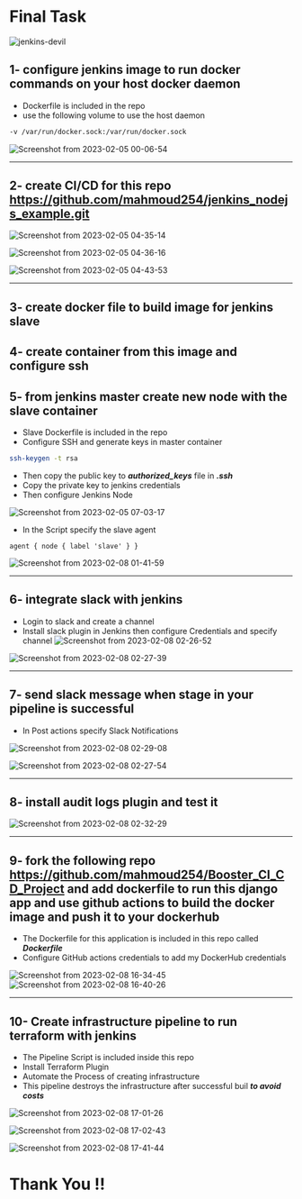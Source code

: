 # Final Task
![jenkins-devil](https://user-images.githubusercontent.com/103090890/217597641-5a1f58b3-fcad-48d6-affa-69dcaba6a26b.png)




## 1- configure jenkins image to run docker commands on your host docker daemon

 - Dockerfile is included in the repo 
 - use the following volume to use the host daemon
``` bash
-v /var/run/docker.sock:/var/run/docker.sock
```


![Screenshot from 2023-02-05 00-06-54](https://user-images.githubusercontent.com/103090890/217598643-f6b257ab-f347-4d63-bea6-eae08932cb9e.png)


-------------------------------------------

## 2- create CI/CD for this repo https://github.com/mahmoud254/jenkins_nodejs_example.git


![Screenshot from 2023-02-05 04-35-14](https://user-images.githubusercontent.com/103090890/217598511-9877b33e-e405-4725-b630-6ae8b8b61283.png)

![Screenshot from 2023-02-05 04-36-16](https://user-images.githubusercontent.com/103090890/217598676-c1f7041e-d3c8-4c68-b481-fc84bbb624fe.png)

![Screenshot from 2023-02-05 04-43-53](https://user-images.githubusercontent.com/103090890/217598718-884b4088-fdcc-488d-a82b-e49041149cab.png)


------------------------------------------------

## 3- create docker file to build image for jenkins slave
## 4- create container from this image and configure ssh 
## 5- from jenkins master create new node with the slave container

- Slave Dockerfile is included in the repo
- Configure SSH and generate keys in master container
``` bash
ssh-keygen -t rsa
```
- Then copy the public key to ***authorized_keys*** file in ***.ssh***
- Copy the private key to jenkins credentials
- Then configure Jenkins Node

![Screenshot from 2023-02-05 07-03-17](https://user-images.githubusercontent.com/103090890/217599366-41a461ff-db31-4f6e-8b59-969e842ae44d.png)

- In the Script specify the slave agent 
```
agent { node { label 'slave' } }
```

![Screenshot from 2023-02-08 01-41-59](https://user-images.githubusercontent.com/103090890/217599903-3f88155f-e25a-442a-8d01-285cb0ed2256.png)


--------------------


## 6- integrate slack with jenkins

- Login to slack and create a channel
- Install slack plugin in Jenkins then configure Credentials and specify channel 
![Screenshot from 2023-02-08 02-26-52](https://user-images.githubusercontent.com/103090890/217600327-b7de103e-93c7-4a05-8bab-c5044b5c3065.png)


![Screenshot from 2023-02-08 02-27-39](https://user-images.githubusercontent.com/103090890/217600365-0c7cb6a9-d185-4442-845a-f2f77da93fa2.png)







-----------------------------

## 7- send slack message when stage in your pipeline is successful

- In Post actions specify Slack Notifications 

![Screenshot from 2023-02-08 02-29-08](https://user-images.githubusercontent.com/103090890/217600595-1ebdbda0-0e0c-4c11-8067-c96cb902b8b4.png)


![Screenshot from 2023-02-08 02-27-54](https://user-images.githubusercontent.com/103090890/217600537-0be3c067-016e-4de1-b2b5-e8ec481eba0a.png)

--------------------------

## 8- install audit logs plugin and test it

![Screenshot from 2023-02-08 02-32-29](https://user-images.githubusercontent.com/103090890/217600712-5a86440c-1dcc-478a-bd46-a9d735866439.png)

--------------------------------

## 9- fork the following repo https://github.com/mahmoud254/Booster_CI_CD_Project and add dockerfile to run this django app and use github actions to build the docker image and push it to your dockerhub

- The Dockerfile for this application is included in this repo called ***Dockerfile***
- Configure GitHub actions credentials to add my DockerHub credentials

![Screenshot from 2023-02-08 16-34-45](https://user-images.githubusercontent.com/103090890/217601485-632f329e-0d54-4899-8838-39e3d1d755ef.png)
![Screenshot from 2023-02-08 16-40-26](https://user-images.githubusercontent.com/103090890/217601516-5f99525a-c5bb-447a-b6de-9ea785bca3e2.png)

---------------------------------------------------

## 10- Create infrastructure pipeline to run terraform with jenkins

- The Pipeline Script is included inside this repo
- Install Terraform Plugin
- Automate the Process of creating infrastructure
- This pipeline destroys the infrastructure after successful buil ***to avoid costs***

![Screenshot from 2023-02-08 17-01-26](https://user-images.githubusercontent.com/103090890/217601944-8b1e2e46-e906-4e83-9bef-904acf5c83bf.png)

![Screenshot from 2023-02-08 17-02-43](https://user-images.githubusercontent.com/103090890/217601991-3cabd85e-fe38-4baf-a337-419bd12687a4.png)



![Screenshot from 2023-02-08 17-41-44](https://user-images.githubusercontent.com/103090890/217602032-896ff044-4798-48c4-866d-8d08f984b203.png)


# Thank You !!




